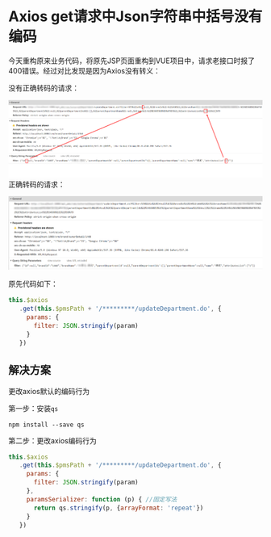 # Axios get请求中Json字符串中括号没有编码

今天重构原来业务代码，将原先JSP页面重构到VUE项目中，请求老接口时报了400错误。经过对比发现是因为Axios没有转义：

没有正确转码的请求：

![](../images/20.png)正确转码的请求：

![](../images/21.png)

原先代码如下：

```js
this.$axios
   .get(this.$pmsPath + '/*********/updateDepartment.do', {
     params: {
       filter: JSON.stringify(param)
     }
   })
```

## 解决方案

更改axios默认的编码行为

第一步：安装`qs`

```shell
npm install --save qs
```

第二步：更改axios编码行为

```js
this.$axios
   .get(this.$pmsPath + '/*********/updateDepartment.do', {
     params: {
       filter: JSON.stringify(param)
     },
     paramsSerializer: function (p) { //固定写法
       return qs.stringify(p, {arrayFormat: 'repeat'})
     }
   })
```

